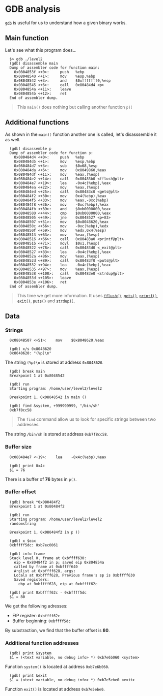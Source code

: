 # GDB analysis

[`gdb`](https://linux.die.net/man/1/gdb) is useful for us to understand how a given binary works.

## Main function

Let's see what this program does...

```gdb
  $> gdb ./level2
  (gdb) disassemble main
  Dump of assembler code for function main:
    0x0804853f <+0>:     push   %ebp
    0x08048540 <+1>:     mov    %esp,%ebp
    0x08048542 <+3>:     and    $0xfffffff0,%esp
    0x08048545 <+6>:     call   0x80484d4 <p>
    0x0804854a <+11>:    leave
    0x0804854b <+12>:    ret
  End of assembler dump.
```

> This `main()` does nothing but calling another function `p()`

## Additional functions

As shown in the `main()` function another one is called, let's disasssemble it as well.

```gdb
  (gdb) disassemble p
  Dump of assembler code for function p:
    0x080484d4 <+0>:     push   %ebp
    0x080484d5 <+1>:     mov    %esp,%ebp
    0x080484d7 <+3>:     sub    $0x68,%esp
    0x080484da <+6>:     mov    0x8049860,%eax
    0x080484df <+11>:    mov    %eax,(%esp)
    0x080484e2 <+14>:    call   0x80483b0 <fflush@plt>
    0x080484e7 <+19>:    lea    -0x4c(%ebp),%eax
    0x080484ea <+22>:    mov    %eax,(%esp)
    0x080484ed <+25>:    call   0x80483c0 <gets@plt>
    0x080484f2 <+30>:    mov    0x4(%ebp),%eax
    0x080484f5 <+33>:    mov    %eax,-0xc(%ebp)
    0x080484f8 <+36>:    mov    -0xc(%ebp),%eax
    0x080484fb <+39>:    and    $0xb0000000,%eax
    0x08048500 <+44>:    cmp    $0xb0000000,%eax
    0x08048505 <+49>:    jne    0x8048527 <p+83>
    0x08048507 <+51>:    mov    $0x8048620,%eax
    0x0804850c <+56>:    mov    -0xc(%ebp),%edx
    0x0804850f <+59>:    mov    %edx,0x4(%esp)
    0x08048513 <+63>:    mov    %eax,(%esp)
    0x08048516 <+66>:    call   0x80483a0 <printf@plt>
    0x0804851b <+71>:    movl   $0x1,(%esp)
    0x08048522 <+78>:    call   0x80483d0 <_exit@plt>
    0x08048527 <+83>:    lea    -0x4c(%ebp),%eax
    0x0804852a <+86>:    mov    %eax,(%esp)
    0x0804852d <+89>:    call   0x80483f0 <puts@plt>
    0x08048532 <+94>:    lea    -0x4c(%ebp),%eax
    0x08048535 <+97>:    mov    %eax,(%esp)
    0x08048538 <+100>:   call   0x80483e0 <strdup@plt>
    0x0804853d <+105>:   leave
    0x0804853e <+106>:   ret
  End of assembler dump.
```

> This time we get more information. It uses [`fflush()`](https://man7.org/linux/man-pages/man3/fflush.3.html), [`gets()`](https://linux.die.net/man/3/gets), [`printf()`](https://man7.org/linux/man-pages/man3/printf.3.html), [`exit()`](https://man7.org/linux/man-pages/man3/exit.3.html), [`puts()`](https://man7.org/linux/man-pages/man3/puts.3.html) and [`strdup()`](https://man7.org/linux/man-pages/man3/strdup.3.html).

## Data

### Strings

```gdb
  0x08048507 <+51>:    mov    $0x8048620,%eax
  
  (gdb) x/s 0x8048620
  0x8048620: "(%p)\n"
```

The string `(%p)\n` is stored at address `0x8048620`.

```gdb
  (gdb) break main
  Breakpoint 1 at 0x8048542
  
  (gdb) run
  Starting program: /home/user/level2/level2
  
  Breakpoint 1, 0x08048542 in main ()

  (gdb) find &system, +999999999, "/bin/sh"
  0xb7f8cc58
```

> The `find` command allow us to look for specific strings between two addresses.

The string `/bin/sh` is stored at address `0xb7f8cc58`.

### Buffer size

```gdb
  0x080484e7 <+19>:    lea    -0x4c(%ebp),%eax
  
  (gdb) print 0x4c
  $1 = 76
```

 There is a buffer of **76** bytes in `p()`.

### Buffer offset

```gdb
  (gdb) break *0x080484f2
  Breakpoint 1 at 0x80484f2

  (gdb) run
  Starting program: /home/user/level2/level2 
  randomstring

  Breakpoint 1, 0x080484f2 in p ()

  (gdb) x $eax
  0xbffff5dc: 0xb7ec0061

  (gdb) info frame
  Stack level 0, frame at 0xbffff630:
    eip = 0x80484f2 in p; saved eip 0x804854a
    called by frame at 0xbffff640
    Arglist at 0xbffff628, args:
    Locals at 0xbffff628, Previous frame's sp is 0xbffff630
    Saved registers:
      ebp at 0xbffff628, eip at 0xbffff62c

  (gdb) print 0xbffff62c - 0xbffff5dc
  $1 = 80
```

We get the following adresses:

- EIP register: `0xbffff62c`
- Buffer beginning: `0xbffff5dc`

By substraction, we find that the buffer offset is **80**.

### Additional function addresses

```gdb
  (gdb) print &system
  $1 = (<text variable, no debug info> *) 0xb7e6b060 <system>
```

Function `system()` is located at address `0xb7e6b060`.

```gdb
  (gdb) print &exit
  $1 = (<text variable, no debug info> *) 0xb7e5ebe0 <exit>
```

Function `exit()` is located at address `0xb7e5ebe0`.